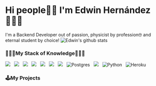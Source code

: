 # Hi people🤖👋 I'm Edwin Hernández👨🏻‍💻
I'm a Backend Developer out of passion, physicist by profession🤓 and eternal student by choice!
![Edwin's github stats](https://github-readme-stats.vercel.app/api?username=Lidenbrock-ed&count_private=true&show_icons=true&theme=gruvbox)
### 🧙🏻‍♂️My Stack of Knowledge🧙🏻‍♂️
<img src="https://img.shields.io/badge/javascript%20-%23F7DF1E.svg?&style=for-the-badge&logo=javascript&logoColor=white" />&nbsp;&nbsp;
<img src="https://img.shields.io/badge/node.js%20-%23339933.svg?&style=for-the-badge&logo=node.js&logoColor=white" />&nbsp;&nbsp;
<img src="https://img.shields.io/badge/express%20-%23339933.svg?&style=for-the-badge&logo=express&logoColor=white" />&nbsp;&nbsp;
<img src="https://img.shields.io/badge/html5%20-%23e34f26.svg?&style=for-the-badge&logo=html5&logoColor=white" />&nbsp;&nbsp;
<img src="https://img.shields.io/badge/css3%20-%231572B6.svg?&style=for-the-badge&logo=css3&logoColor=white" />&nbsp;&nbsp;
<img src="https://img.shields.io/badge/git%20-%23F05133.svg?&style=for-the-badge&logo=git&logoColor=white" />&nbsp;&nbsp;
<img src="https://img.shields.io/badge/mysql%20-%23016B93.svg?&style=for-the-badge&logo=mysql&logoColor=white" />&nbsp;&nbsp;
<img alt="Postgres" src ="https://img.shields.io/badge/postgres-%23316192.svg?&style=for-the-badge&logo=postgresql&logoColor=white"/>&nbsp;&nbsp;
<img src="https://img.shields.io/badge/mongodb%20-%2358aa50.svg?&style=for-the-badge&logo=mongodb&logoColor=white" />&nbsp;&nbsp;
<img alt="Python" src="https://img.shields.io/badge/python%20-%2314354C.svg?&style=for-the-badge&logo=python&logoColor=white"/>&nbsp;&nbsp;
<img alt="Heroku" src="https://img.shields.io/badge/heroku%20-%23430098.svg?&style=for-the-badge&logo=heroku&logoColor=white"/>&nbsp;&nbsp;

### 🕹️My Projects
<!--
**Lidenbrock-ed/Lidenbrock-ed** is a ✨ _special_ ✨ repository because its `README.md` (this file) appears on your GitHub profile.

Here are some ideas to get you started:

- 🔭 I’m currently working on ...
- 🌱 I’m currently learning ...
- 👯 I’m looking to collaborate on ...
- 🤔 I’m looking for help with ...
- 💬 Ask me about ...
- 📫 How to reach me: ...
- 😄 Pronouns: ...
- ⚡ Fun fact: ...
-->
